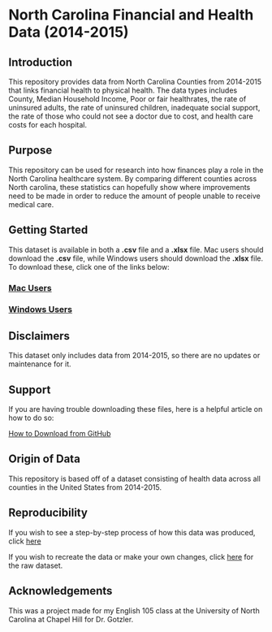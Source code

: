 # North Carolina Financial and Health Data (2014-2015)

## Introduction
This repository provides data from North Carolina Counties from 2014-2015 that links financial health to physical health. The data types includes County, Median Household Income, Poor or fair healthrates, the rate of uninsured adults, the rate of uninsured children, inadequate social support, the rate of those who could not see a doctor due to cost, and health care costs for each hospital.

## Purpose
This repository can be used for research into how finances play a role in the North Carolina healthcare system. By comparing different counties across North carolina, these statistics can hopefully show where improvements need to be made in order to reduce the amount of people unable to receive medical care.

## Getting Started
This dataset is available in both a **.csv** file and a **.xlsx** file. Mac users should download the **.csv** file, while Windows users should download the **.xlsx** file. To download these, click one of the links below:

### [Mac Users](https://github.com/tj12345654/North-Carolina-Financial-and-Health-Data/blob/main/NC_subset1.csv)

### [Windows Users](https://github.com/tj12345654/North-Carolina-Financial-and-Health-Data/blob/main/NC_subset1.xlsx)


## Disclaimers
This dataset only includes data from 2014-2015, so there are no updates or maintenance for it. 

## Support
If you are having trouble downloading these files, here is a helpful article on how to do so:

[How to Download from GitHub](https://zapier.com/blog/how-to-download-from-github/)

## Origin of Data
This repository is based off of a dataset consisting of health data across all counties in the United States from 2014-2015.

## Reproducibility
If you wish to see a step-by-step process of how this data was produced, click [here](https://github.com/tj12345654/North-Carolina-Financial-and-Health-Data/blob/main/Data_Subset_Instructions.ipynb)

If you wish to recreate the data or make your own changes, click [here](https://github.com/tj12345654/North-Carolina-Financial-and-Health-Data/blob/main/CountyHealthData_2014-2015.csv) for the raw dataset.

## Acknowledgements
This was a project made for my English 105 class at the University of North Carolina at Chapel Hill for Dr. Gotzler.

